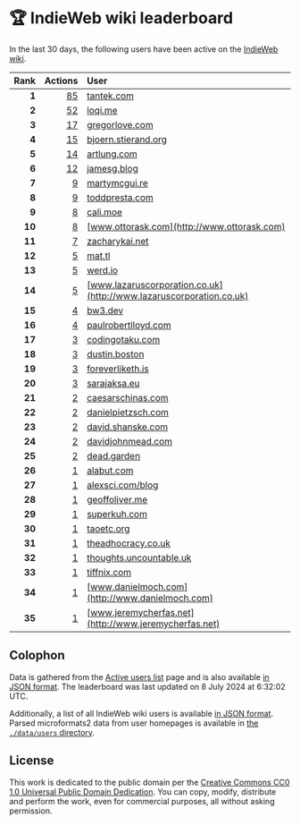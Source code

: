 # 🏆 IndieWeb wiki leaderboard

In the last 30 days, the following users have been active on the [IndieWeb wiki](https://indieweb.org).

| Rank | Actions | User |
|-----:|--------:|:-----|
| **1** | [85](https://indieweb.org/Special:Contributions/Tantek.com) | [tantek.com](http://tantek.com) |
| **2** | [52](https://indieweb.org/Special:Contributions/Loqi.me) | [loqi.me](http://loqi.me) |
| **3** | [17](https://indieweb.org/Special:Contributions/Gregorlove.com) | [gregorlove.com](http://gregorlove.com) |
| **4** | [15](https://indieweb.org/Special:Contributions/Bjoern.stierand.org) | [bjoern.stierand.org](http://bjoern.stierand.org) |
| **5** | [14](https://indieweb.org/Special:Contributions/Artlung.com) | [artlung.com](http://artlung.com) |
| **6** | [12](https://indieweb.org/Special:Contributions/Jamesg.blog) | [jamesg.blog](http://jamesg.blog) |
| **7** | [9](https://indieweb.org/Special:Contributions/Martymcgui.re) | [martymcgui.re](http://martymcgui.re) |
| **8** | [9](https://indieweb.org/Special:Contributions/Toddpresta.com) | [toddpresta.com](http://toddpresta.com) |
| **9** | [8](https://indieweb.org/Special:Contributions/Cali.moe) | [cali.moe](http://cali.moe) |
| **10** | [8](https://indieweb.org/Special:Contributions/Www.ottorask.com) | [www.ottorask.com](http://www.ottorask.com) |
| **11** | [7](https://indieweb.org/Special:Contributions/Zacharykai.net) | [zacharykai.net](http://zacharykai.net) |
| **12** | [5](https://indieweb.org/Special:Contributions/Mat.tl) | [mat.tl](http://mat.tl) |
| **13** | [5](https://indieweb.org/Special:Contributions/Werd.io) | [werd.io](http://werd.io) |
| **14** | [5](https://indieweb.org/Special:Contributions/Www.lazaruscorporation.co.uk) | [www.lazaruscorporation.co.uk](http://www.lazaruscorporation.co.uk) |
| **15** | [4](https://indieweb.org/Special:Contributions/Bw3.dev) | [bw3.dev](http://bw3.dev) |
| **16** | [4](https://indieweb.org/Special:Contributions/Paulrobertlloyd.com) | [paulrobertlloyd.com](http://paulrobertlloyd.com) |
| **17** | [3](https://indieweb.org/Special:Contributions/Codingotaku.com) | [codingotaku.com](http://codingotaku.com) |
| **18** | [3](https://indieweb.org/Special:Contributions/Dustin.boston) | [dustin.boston](http://dustin.boston) |
| **19** | [3](https://indieweb.org/Special:Contributions/Foreverliketh.is) | [foreverliketh.is](http://foreverliketh.is) |
| **20** | [3](https://indieweb.org/Special:Contributions/Sarajaksa.eu) | [sarajaksa.eu](http://sarajaksa.eu) |
| **21** | [2](https://indieweb.org/Special:Contributions/Caesarschinas.com) | [caesarschinas.com](http://caesarschinas.com) |
| **22** | [2](https://indieweb.org/Special:Contributions/Danielpietzsch.com) | [danielpietzsch.com](http://danielpietzsch.com) |
| **23** | [2](https://indieweb.org/Special:Contributions/David.shanske.com) | [david.shanske.com](http://david.shanske.com) |
| **24** | [2](https://indieweb.org/Special:Contributions/Davidjohnmead.com) | [davidjohnmead.com](http://davidjohnmead.com) |
| **25** | [2](https://indieweb.org/Special:Contributions/Dead.garden) | [dead.garden](http://dead.garden) |
| **26** | [1](https://indieweb.org/Special:Contributions/Alabut.com) | [alabut.com](http://alabut.com) |
| **27** | [1](https://indieweb.org/Special:Contributions/Alexsci.com_blog) | [alexsci.com/blog](http://alexsci.com/blog) |
| **28** | [1](https://indieweb.org/Special:Contributions/Geoffoliver.me) | [geoffoliver.me](http://geoffoliver.me) |
| **29** | [1](https://indieweb.org/Special:Contributions/Superkuh.com) | [superkuh.com](http://superkuh.com) |
| **30** | [1](https://indieweb.org/Special:Contributions/Taoetc.org) | [taoetc.org](http://taoetc.org) |
| **31** | [1](https://indieweb.org/Special:Contributions/Theadhocracy.co.uk) | [theadhocracy.co.uk](http://theadhocracy.co.uk) |
| **32** | [1](https://indieweb.org/Special:Contributions/Thoughts.uncountable.uk) | [thoughts.uncountable.uk](http://thoughts.uncountable.uk) |
| **33** | [1](https://indieweb.org/Special:Contributions/Tiffnix.com) | [tiffnix.com](http://tiffnix.com) |
| **34** | [1](https://indieweb.org/Special:Contributions/Www.danielmoch.com) | [www.danielmoch.com](http://www.danielmoch.com) |
| **35** | [1](https://indieweb.org/Special:Contributions/Www.jeremycherfas.net) | [www.jeremycherfas.net](http://www.jeremycherfas.net) |


## Colophon

Data is gathered from the [Active users list](https://indieweb.org/Special:ActiveUsers) page and is also available [in JSON format](https://github.com/jgarber623/indieweb-wiki-leaderboard/blob/main/data/leaderboard.json). The leaderboard was last updated on 8 July 2024 at 6:32:02 UTC.

Additionally, a list of all IndieWeb wiki users is available [in JSON format](https://github.com/jgarber623/indieweb-wiki-leaderboard/blob/main/data/users.json). Parsed microformats2 data from user homepages is available in [the `./data/users` directory](https://github.com/jgarber623/indieweb-wiki-leaderboard/blob/main/data/users).

## License

This work is dedicated to the public domain per the [Creative Commons CC0 1.0 Universal Public Domain Dedication](https://creativecommons.org/publicdomain/zero/1.0/). You can copy, modify, distribute and perform the work, even for commercial purposes, all without asking permission.
